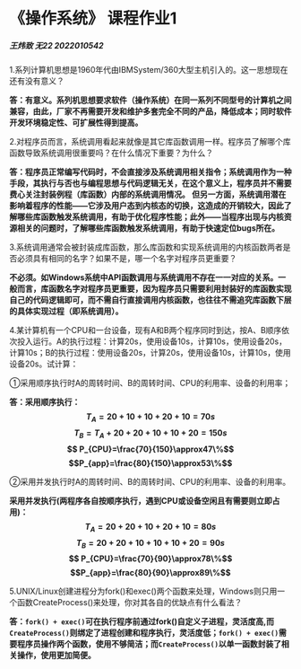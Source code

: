 # 《操作系统》 课程作业1

##### 王炜致 无22 2022010542

1.系列计算机思想是1960年代由IBMSystem/360大型主机引入的。这一思想现在还有没有意义？

**答：有意义。系列机思想要求软件（操作系统）在同一系列不同型号的计算机之间兼容，由此，厂家不再需要开发和维护多套完全不同的产品，降低成本；同时软件开发环境稳定性、可扩展性得到提高。**

2.对程序员而言，系统调用看起来就像是其它库函数调用一样。程序员了解哪个库函数导致系统调用很重要吗？在什么情况下重要？为什么？

**答：程序员正常编写代码时，不会直接涉及系统调用相关指令；系统调用作为一种手段，其执行与否也与编程思想与代码逻辑无关，在这个意义上，程序员并不需要费心关注封装例程（库函数）内部的系统调用情况。**
**但另一方面，系统调用潜在影响着程序的性能——它涉及用户态到内核态的切换，这造成的开销较大，因此了解哪些库函数触发系统调用，有助于优化程序性能；此外——当程序出现与内核资源相关的问题时，了解哪些库函数触发系统调用，有助于快速定位bugs所在。**

3.系统调用通常会被封装成库函数，那么库函数和实现系统调用的内核函数两者是否必须具有相同的名字？如果不是，哪一个名字对程序员更重要？

**不必须。如Windows系统中API函数调用与系统调用不存在一一对应的关系。一般而言，库函数名字对程序员更重要，因为程序员只需要利用封装好的库函数实现自己的代码逻辑即可，而不需自行直接调用内核函数，也往往不需追究库函数下层的具体实现过程（即系统调用）。**

4.某计算机有一个CPU和一台设备，现有A和B两个程序同时到达，按A、B顺序依次投入运行。A的执行过程：计算20s，使用设备10s，计算10s，使用设备20s，计算10s；B的执行过程：使用设备20s，计算20s，使用设备10s，计算10s，使用设备20s。试计算：

①采用顺序执行时A的周转时间、B的周转时间、CPU的利用率、设备的利用率；
  
**答：采用顺序执行：$$ T_A=20+10+10+20+10=70s $$ $$T_B=T_A+20+20+10+10+20=150s$$ $$ P_{CPU}=\frac{70}{150}\approx47\%$$ $$P_{app}=\frac{80}{150}\approx53\%$$** 

②采用并发执行时A的周转时间、B的周转时间、CPU的利用率、设备的利用率。

**采用并发执行(两程序各自按顺序执行，遇到CPU或设备空闲且有需要则立即占用)：$$ T_A=20+20+10+20+10=80s $$ $$T_B=20+20+10+10+10+20=90s$$ $$ P_{CPU}=\frac{70}{90}\approx78\%$$ $$P_{app}=\frac{80}{90}\approx89\%$$** 

5.UNIX/Linux创建进程分为fork()和exec()两个函数来处理，Windows则只用一个函数CreateProcess()来处理，你对其各自的优缺点有什么看法？

**答：`fork() + exec()`可在执行程序前通过fork()自定义子进程，灵活度高,而`CreateProcess()`则绑定了进程创建和程序执行，灵活度低；`fork() + exec()`需要程序员操作两个函数，使用不够简洁；而`CreateProcess()`以单一函数封装了相关操作，使用更加简便。**
